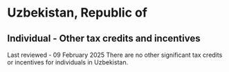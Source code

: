 # Uzbekistan, Republic of
## Individual - Other tax credits and incentives
Last reviewed - 09 February 2025
There are no other significant tax credits or incentives for individuals in Uzbekistan.
